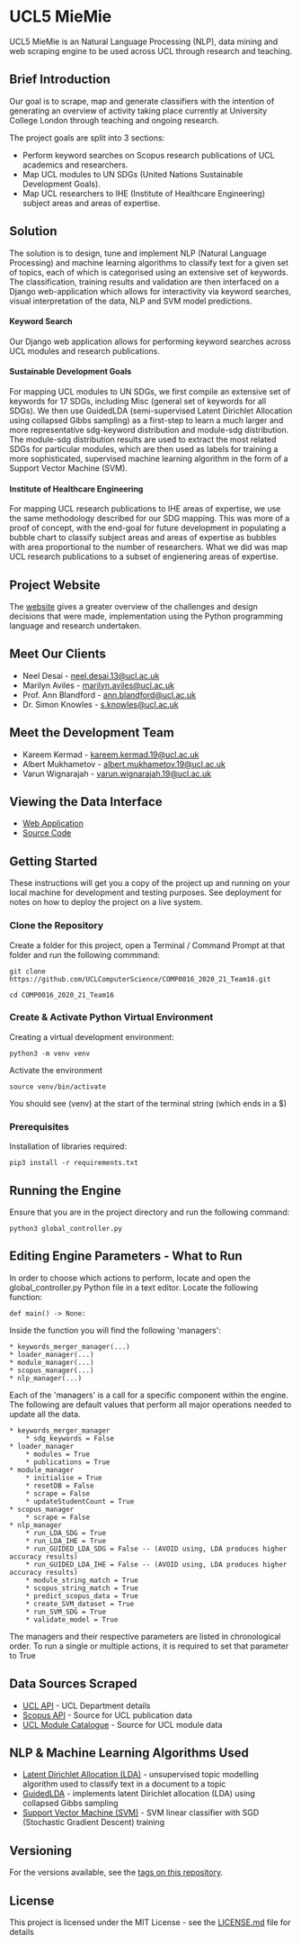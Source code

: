# UCL5 MieMie
UCL5 MieMie is an Natural Language Processing (NLP), data mining and web scraping engine to be used across UCL through research and teaching.

## Brief Introduction
Our goal is to scrape, map and generate classifiers with the intention of generating an overview of activity taking place currently at University College London through teaching and ongoing research. 

The project goals are split into 3 sections:
* Perform keyword searches on Scopus research publications of UCL academics and researchers.
* Map UCL modules to UN SDGs (United Nations Sustainable Development Goals).
* Map UCL researchers to IHE (Institute of Healthcare Engineering) subject areas and areas of expertise.

## Solution
The solution is to design, tune and implement NLP (Natural Language Processing) and machine learning algorithms to classify text for a given set of topics, each of which is categorised using an extensive set of keywords. The classification, training results and validation are then interfaced on a Django web-application which allows for interactivity via keyword searches, visual interpretation of the data, NLP and SVM model predictions.

#### Keyword Search
Our Django web application allows for performing keyword searches across UCL modules and research publications.

#### Sustainable Development Goals 
For mapping UCL modules to UN SDGs, we first compile an extensive set of keywords for 17 SDGs, including Misc (general set of keywords for all SDGs). We then use GuidedLDA (semi-supervised Latent Dirichlet Allocation using collapsed Gibbs sampling) as a first-step to learn a much larger and more representative sdg-keyword distribution and module-sdg distribution. The module-sdg distribution results are used to extract the most related SDGs for particular modules, which are then used as labels for training a more sophisticated, supervised machine learning algorithm in the form of a Support Vector Machine (SVM).

#### Institute of Healthcare Engineering
For mapping UCL research publications to IHE areas of expertise, we use the same methodology described for our SDG mapping. This was more of a proof of concept, with the end-goal for future development in populating a bubble chart to classify subject areas and areas of expertise as bubbles with area proportional to the number of researchers. What we did was map UCL research publications to a subset of engienering areas of expertise.

## Project Website
The [website](http://www.albert-mukhametov.info/web3/) gives a greater overview of the challenges and design decisions that were made, implementation using the Python programming language and research undertaken.

## Meet Our Clients
* Neel Desai - neel.desai.13@ucl.ac.uk
* Marilyn Aviles - marilyn.aviles@ucl.ac.uk
* Prof. Ann Blandford - ann.blandford@ucl.ac.uk
* Dr. Simon Knowles - s.knowles@ucl.ac.uk

## Meet the Development Team
* Kareem Kermad - kareem.kermad.19@ucl.ac.uk
* Albert Mukhametov - albert.mukhametov.19@ucl.ac.uk
* Varun Wignarajah - varun.wignarajah.19@ucl.ac.uk

## Viewing the Data Interface
* [Web Application](https://miemiedjangoapp.azurewebsites.net)
* [Source Code](https://github.com/thatguy1104/MieMieDjango-Web-App.git)

## Getting Started
These instructions will get you a copy of the project up and running on your local machine for development and testing purposes. See deployment for notes on how to deploy the project on a live system.

### Clone the Repository
Create a folder for this project, open a Terminal / Command Prompt at that folder and run the following commmand:
```
git clone https://github.com/UCLComputerScience/COMP0016_2020_21_Team16.git

cd COMP0016_2020_21_Team16
```

### Create & Activate Python Virtual Environment
Creating a virtual development environment:
```
python3 -m venv venv
```

Activate the environment
```
source venv/bin/activate
```

You should see (venv) at the start of the terminal string (which ends in a $)
### Prerequisites
Installation of libraries required:
```
pip3 install -r requirements.txt
```

## Running the Engine
Ensure that you are in the project directory and run the following command:
```
python3 global_controller.py
```

## Editing Engine Parameters - What to Run
In order to choose which actions to perform, locate and open the global_controller.py Python file in a text editor. Locate the following function:
```
def main() -> None:
```
Inside the function you will find the following 'managers':
```
* keywords_merger_manager(...)
* loader_manager(...)
* module_manager(...)
* scopus_manager(...)
* nlp_manager(...)
```

Each of the 'managers' is a call for a specific component within the engine. The following are default values that perform all major operations needed to update all the data.

```
* keywords_merger_manager
    * sdg_keywords = False
* loader_manager
    * modules = True
    * publications = True
* module_manager
    * initialise = True
    * resetDB = False
    * scrape = False
    * updateStudentCount = True
* scopus_manager
    * scrape = False
* nlp_manager
    * run_LDA_SDG = True
    * run_LDA_IHE = True
    * run_GUIDED_LDA_SDG = False -- (AVOID using, LDA produces higher accuracy results)
    * run_GUIDED_LDA_IHE = False -- (AVOID using, LDA produces higher accuracy results)
    * module_string_match = True
    * scopus_string_match = True
    * predict_scopus_data = True
    * create_SVM_dataset = True
    * run_SVM_SDG = True
    * validate_model = True
```
The managers and their respective parameters are listed in chronological order. To run a single or multiple actions, it is required to set that parameter to True


## Data Sources Scraped
* [UCL API](https://uclapi.com/docs/) - UCL Department details
* [Scopus API](https://dev.elsevier.com/api_docs.html) - Source for UCL publication data
* [UCL Module Catalogue](https://www.ucl.ac.uk/module-catalogue) - Source for UCL module data

## NLP & Machine Learning Algorithms Used
* [Latent Dirichlet Allocation (LDA)](https://jmlr.org/papers/volume3/blei03a/blei03a.pdf) - unsupervised topic modelling algorithm used to classify text in a document to a topic
* [GuidedLDA](https://guidedlda.readthedocs.io/en/latest/) - implements latent Dirichlet allocation (LDA) using collapsed Gibbs sampling
* [Support Vector Machine (SVM)](https://scikit-learn.org/stable/modules/generated/sklearn.linear_model.SGDClassifier.html) -  SVM linear classifier with SGD (Stochastic Gradient Descent) training
## Versioning
For the versions available, see the [tags on this repository](https://github.com/UCLComputerScienceCOMP0016_2020_21_Team16/tags). 
## License
This project is licensed under the MIT License - see the [LICENSE.md](LICENSE.md) file for details

